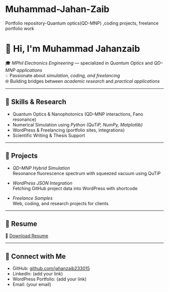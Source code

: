 # Muhammad-Jahan-Zaib
Portfolio repository-Quantum optics(QD-MNP) ,coding projects, freelance portfolio work
# 👋 Hi, I'm Muhammad Jahanzaib

🎓 *MPhil Electronics Engineering* — specialized in *Quantum Optics* and *QD–MNP applications*  
💡 Passionate about *simulation, coding, and freelancing*  
🌐 Building bridges between *academic research* and *practical applications*

---

## 🔬 Skills & Research
- Quantum Optics & Nanophotonics (QD–MNP interactions, Fano resonance)
- Numerical Simulation using *Python (QuTiP, NumPy, Matplotlib)*
- WordPress & Freelancing (portfolio sites, integrations)
- Scientific Writing & Thesis Support

---

## 📂 Projects
- *QD–MNP Hybrid Simulation*  
  Resonance fluorescence spectrum with squeezed vacuum using QuTiP  

- *WordPress JSON Integration*  
  Fetching GitHub project data into WordPress with shortcode  

- *Freelance Samples*  
  Web, coding, and research projects for clients  

---

## 📄 Resume
📎 [Download Resume](resume.pdf)

---

## 🤝 Connect with Me
- GitHub: [github.com/jahanzaib233015](https://github.com/jahanzaib233015)  
- LinkedIn: (add your link)  
- WordPress Portfolio: (add your link)  
- Email: (your email)
